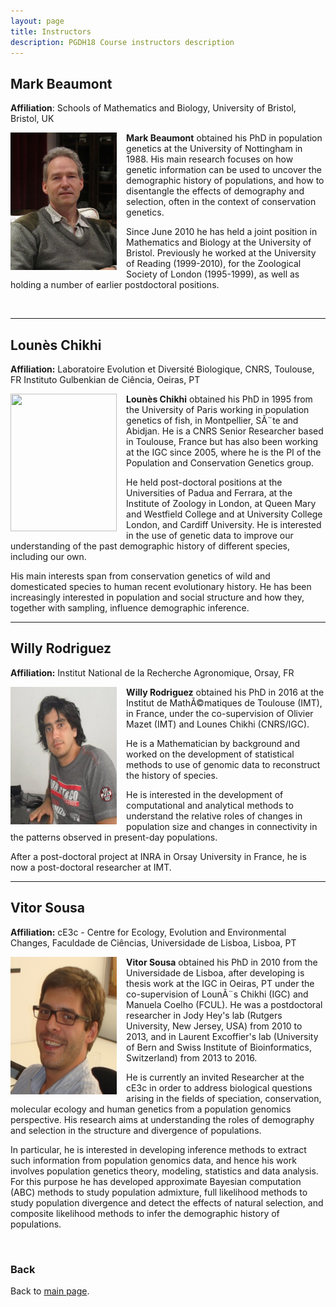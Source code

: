 ```yaml
---
layout: page
title: Instructors
description: PGDH18 Course instructors description
---
```


## Mark Beaumont
**Affiliation**: Schools of Mathematics and Biology, University of Bristol, Bristol, UK

<img src="./images/instructors/Mark_Beaumont.jpg" height="220" width="170" align="left" style="margin-right: 3%; margin-bottom: 0.3em;">

**Mark Beaumont** obtained his PhD in population genetics at the University of Nottingham in 1988. His main research focuses on how genetic information can be used to uncover the demographic history of populations, and how to disentangle the effects of demography and selection, often in the context of conservation genetics. 

Since June 2010 he has held a joint position in Mathematics and Biology at the University of Bristol. Previously he worked at the University of Reading (1999-2010), for the Zoological Society of London (1995-1999), as well as holding a number of earlier postdoctoral positions.

<br/>

---

## Lounès Chikhi
**Affiliation:** Laboratoire Evolution et Diversité Biologique, CNRS, Toulouse, FR
Instituto Gulbenkian de Ciência, Oeiras, PT


  <img src="./images/instructors/Lounès_Chikhi.jpg" height="220" width="170" align="left" style="margin-right: 3%; margin-bottom: 0.3em;">

**Lounès Chikhi** obtained his PhD in 1995 from the University of Paris working in population genetics of fish, in Montpellier, SÃ¨te and Abidjan. He is a CNRS Senior Researcher based in Toulouse, France but has also been working at the IGC since 2005, where he is the PI of the Population and Conservation Genetics group. 

He held post-doctoral positions at the Universities of Padua and Ferrara, at the Institute of Zoology in London, at Queen Mary and Westfield College and at University College London, and Cardiff University. He is interested in the use of genetic data to improve our understanding of the past demographic history of different species, including our own. 

His main interests span from conservation genetics of wild and domesticated species to human recent evolutionary history. He has been increasingly interested in population and social structure and how they, together with sampling, influence demographic inference. 

---

## Willy Rodriguez
**Affiliation:** Institut National de la Recherche Agronomique, Orsay, FR

   <img src="./images/instructors/Willy_Rodriguez.jpg" height="220" width="170" align="left" style="margin-right: 3%; margin-bottom: 0.3em;">

**Willy Rodriguez** obtained his PhD in 2016 at the Institut de MathÃ©matiques de Toulouse (IMT), in France, under the co-supervision of Olivier Mazet (IMT) and Lounes Chikhi (CNRS/IGC). 

He is a Mathematician by background and worked on the development of statistical methods to use of genomic data to reconstruct the history of species.

He is interested in the development of computational and analytical methods to understand the relative roles of changes in population size and changes in connectivity in the patterns observed in present-day populations. 

After a post-doctoral project at INRA in Orsay University in France, he is now a post-doctoral researcher at IMT.

---

## Vitor Sousa
**Affiliation:** cE3c - Centre for Ecology, Evolution and Environmental Changes, Faculdade de Ciências, Universidade de Lisboa, Lisboa, PT

   <img src="./images/instructors/Vitor_Sousa.jpg" height="220" width="170" align="left" style="margin-right: 3%; margin-bottom: 0.3em;">

**Vitor Sousa** obtained his PhD in 2010 from the Universidade de Lisboa, after developing is thesis work at the IGC in Oeiras, PT under the co-supervision of LounÃ¨s Chikhi (IGC) and Manuela Coelho (FCUL). He was a postdoctoral researcher in Jody Hey's lab (Rutgers University, New Jersey, USA) from 2010 to 2013, and in Laurent Excoffier's lab (University of Bern and Swiss Institute of Bioinformatics, Switzerland) from 2013 to 2016. 

He is currently an invited Researcher at the cE3c in order to address biological questions arising in the fields of speciation, conservation, molecular ecology and human genetics from a population genomics perspective. His research aims at understanding the roles of demography and selection in the structure and divergence of populations. 

In particular, he is interested in developing inference methods to extract such information from population genomics data, and hence his work involves population genetics theory, modeling, statistics and data analysis. For this purpose he has developed approximate Bayesian computation (ABC) methods to study population admixture, full likelihood methods to study population divergence and detect the effects of natural selection, and composite likelihood methods to infer the demographic history of populations. 

<br/>

### Back

Back to [main page](../index.md).
